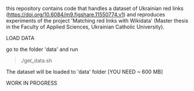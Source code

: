 this repository contains code that handles a dataset of Ukrainian red links (https://doi.org/10.6084/m9.figshare.11550774.v1) and reproduces experiments of the project 'Matching red links with Wikidata' (Master thesis in the Faculty of Applied Sciences, Ukrainian Catholic University).

LOAD DATA

go to the folder 'data' and run
> ./get_data.sh

The dataset will be loaded to 'data' folder [YOU NEED ~ 600 MB]


WORK IN PROGRESS
